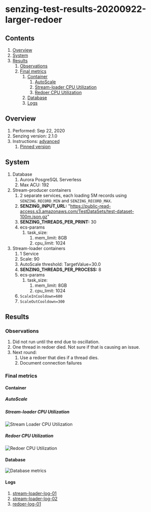 # senzing-test-results-20200922-larger-redoer

## Contents

1. [Overview](#overview)
1. [System](#system)
1. [Results](#results)
    1. [Observations](#observations)
    1. [Final metrics](#final-metrics)
        1. [Container](#container)
            1. [AutoScale](#autoscale)
            1. [Stream-loader CPU Utilization](#stream-loader-cpu-utilization)
            1. [Redoer CPU Utilization](#redoer-cpu-utilization)
        1. [Database](#database)
        1. [Logs](#logs)

## Overview

1. Performed: Sep 22, 2020
1. Senzing version: 2.1.0
1. Instructions:
   [advanced](https://github.com/senzing-garage/docker-compose-aws-ecscli-demo/tree/master/docs/advanced)
    1. [Pinned version](https://github.com/senzing-garage/docker-compose-aws-ecscli-demo/tree/1ad1fdb507d4d9cde2ab1cdf22fb6de4cf770c2f/docs/advanced)

## System

1. Database
    1. Aurora PosgreSQL Serverless
    1. Max ACU: 192
1. Stream-producer containers
    1. 2 separate services, each loading 5M records using `SENZING_RECORD_MIN` and `SENZING_RECORD_MAX`.
    1. **SENZING_INPUT_URL:** "https://public-read-access.s3.amazonaws.com/TestDataSets/test-dataset-100m.json.gz"
    1. **SENZING_THREADS_PER_PRINT:** 30
    1. ecs-params
        1. task_size:
            1. mem_limit: 8GB
            1. cpu_limit: 1024
1. Stream-loader containers
    1. 1 Service
    1. Scale: 90
    1. AutoScale threshold: TargetValue=30.0
    1. **SENZING_THREADS_PER_PROCESS:** 8
    1. ecs-params
        1. task_size:
            1. mem_limit: 8GB
            1. cpu_limit: 1024
    1. `ScaleInCooldown=600`
    1. `ScaleOutCooldown=300`

## Results

### Observations

1. Did not run until the end due to oscillation.
1. One thread in redoer died.  Not sure if that is causing an issue.
1. Next round:
    1. Use a redoer that dies if a thread dies.
    1. Document connection failures

### Final metrics

#### Container

##### AutoScale

##### Stream-loader CPU Utilization

![Stream Loader CPU Utilization](images/stream-loader-CPU-Utilization.png "Stream-loader CPU Utilization")

##### Redoer CPU Utilization

![Redoer CPU Utilization](images/redoer-CPU-Utilization.png "Redoer CPU Utilization")

#### Database

![Database metrics](images/database-metrics.png "Database metrics")

#### Logs

1. [stream-loader-log-01](data/stream-loader-log-01.csv)
1. [stream-loader-log-02](data/stream-loader-log-02.csv)
1. [redoer-log-01](data/redoer-log-01.csv)
